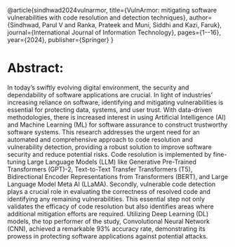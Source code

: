 @article{sindhwad2024vulnarmor,
  title={VulnArmor: mitigating software vulnerabilities with code resolution and detection techniques},
  author={Sindhwad, Parul V and Ranka, Prateek and Muni, Siddhi and Kazi, Faruk},
  journal={International Journal of Information Technology},
  pages={1--16},
  year={2024},
  publisher={Springer}
}

# Abstract:
In today’s swiftly evolving digital environment, the security and dependability of software applications are crucial. In light of industries’ increasing reliance on software, identifying and mitigating vulnerabilities is essential for protecting data, systems, and user trust. With data-driven methodologies, there is increased interest in using Artificial Intelligence (AI) and Machine Learning (ML) for software assurance to construct trustworthy software systems. This research addresses the urgent need for an automated and comprehensive approach to code resolution and vulnerability detection, providing a robust solution to improve software security and reduce potential risks. Code resolution is implemented by fine-tuning Large Language Models (LLM) like Generative Pre-Trained Transformers (GPT)-2, Text-to-Text Transfer Transformers (T5), Bidirectional Encoder Representations from Transformers (BERT), and Large Language Model Meta AI (LLaMA). Secondly, vulnerable code detection plays a crucial role in evaluating the correctness of resolved code and identifying any remaining vulnerabilities. This essential step not only validates the efficacy of code resolution but also identifies areas where additional mitigation efforts are required. Utilizing Deep Learning (DL) models, the top performer of the study, Convolutional Neural Network (CNN), achieved a remarkable 93% accuracy rate, demonstrating its prowess in protecting software applications against potential attacks.